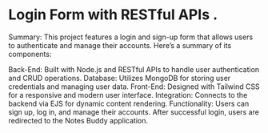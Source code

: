 # Login Form with RESTful APIs .

Summary:
This project features a login and sign-up form that allows users to authenticate and manage their accounts. Here’s a summary of its components:

Back-End: Built with Node.js and RESTful APIs to handle user authentication and CRUD operations.
Database: Utilizes MongoDB for storing user credentials and managing user data.
Front-End: Designed with Tailwind CSS for a responsive and modern user interface.
Integration: Connects to the backend via EJS for dynamic content rendering.
Functionality: Users can sign up, log in, and manage their accounts. After successful login, users are redirected to the Notes Buddy application.